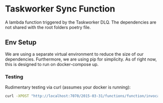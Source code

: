 # Taskworker Sync Function

A lambda function triggered by the Taskworker DLQ. The dependencies are not shared with the root folders poetry file.

## Env Setup

We are using a separate virtual environment to reduce the size of our dependencies. Furthermore, we are using pip for simplicity. As of right now, this is designed to run on docker-compose up.

### Testing

Rudimentary testing via curl (assumes your docker is running):

```bash
curl -XPOST "http://localhost:7070/2015-03-31/functions/function/invocations" -d @./sample_event.json
```
